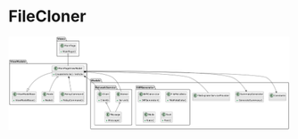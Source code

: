 # FileCloner


![class and module diagram](./module_and_class_diagram.png "Class & Module Diagram")
